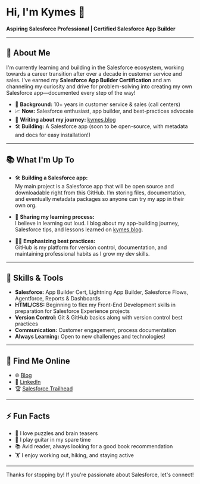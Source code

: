 # Hi, I'm Kymes 👋

**Aspiring Salesforce Professional | Certified Salesforce App Builder**

---

## 🚀 About Me

I'm currently learning and building in the Salesforce ecosystem, working towards a career transition after over a decade in customer service and sales. I've earned my **Salesforce App Builder Certification** and am channeling my curiosity and drive for problem-solving into creating my own Salesforce app—documented every step of the way!

- 💼 **Background:** 10+ years in customer service & sales (call centers)
- 📈 **Now:** Salesforce enthusiast, app builder, and best-practices advocate
- 📝 **Writing about my journey:** [kymes.blog](https://kymes.blog)
- 🛠️ **Building:** A Salesforce app (soon to be open-source, with metadata and docs for easy installation!)

---

## 📚 What I'm Up To

- 🛠 **Building a Salesforce app:**  
  My main project is a Salesforce app that will be open source and downloadable right from this GitHub. I’m storing files, documentation, and eventually metadata packages so anyone can try my app in their own org.

- 📝 **Sharing my learning process:**  
  I believe in learning out loud. I blog about my app-building journey, Salesforce tips, and lessons learned on [kymes.blog](https://kymes.blog).

- 👩‍💻 **Emphasizing best practices:**  
  GitHub is my platform for version control, documentation, and maintaining professional habits as I grow my dev skills.

---

## 🌱 Skills & Tools

- **Salesforce:** App Builder Cert, Lightning App Builder, Salesforce Flows, Agentforce, Reports & Dashboards
- **HTML/CSS:** Beginning to flex my Front-End Development skills in preparation for Salesforce Experience projects
- **Version Control:** Git & GitHub basics along with version control best practices
- **Communication:** Customer engagement, process documentation
- **Always Learning:** Open to new challenges and technologies!

---

## 🔗 Find Me Online

- 🌐 [Blog](https://kymes.blog)
- 💼 [LinkedIn](https://www.linkedin.com/in/kymes-bennett)
- 🏆 [Salesforce Trailhead](https://www.salesforce.com/trailblazer/kbennett3)

---

## ⚡ Fun Facts

- 🧩 I love puzzles and brain teasers
- 🎸 I play guitar in my spare time
- 📚 Avid reader, always looking for a good book recommendation
- 🏋️ I enjoy working out, hiking, and staying active

---

Thanks for stopping by! If you're passionate about Salesforce, let's connect!
